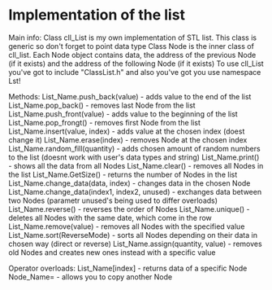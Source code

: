 # Implementation of the list

Main info:
Class cll_List is my own implementation of STL list. This class is generic so don't forget to point data type
Class Node is the inner class of cll_list. Each Node object contains data, the address  of the previous Node (if it exists) and the address  of the following Node (if it exists)
To use cll_List you've got to include "ClassList.h" and <iostream> also you've got you use namespace Lst!
 
Methods:
List_Name.push_back(value) - adds value to the end of the list
List_Name.pop_back() - removes last Node from the list
List_Name.push_front(value) - adds value to the beginning of the list
List_Name.pop_frongt() - removes first Node from the list
List_Name.insert(value, index) - adds value at the chosen index (doest change it)
List_Name.erase(index) - removes Node at the chosen index
List_Name.random_fill(quantity) - adds chosen amount of random numbers to the list (doesnt work with user's data types and string)
List_Name.print() - shows all the data from all Nodes
List_Name.clear() - removes all Nodes in the list
List_Name.GetSize() - returns the number of Nodes in the list
List_Name.change_data(data, index) - changes data in the chosen Node
List_Name.change_data(index1, index2, unused) - exchanges data between two Nodes (parametr unused's being used to differ overloads)
List_Name.reverse() - reverses the order of Nodes
List_Name.unique() - deletes all Nodes with the same date, which come in the row
List_Name.remove(value) - removes all Nodes with the specified value
List_Name.sort(ReverseMode) - sorts all Nodes depending on their data in chosen way (direct or reverse)
List_Name.assign(quantity, value) - removes old Nodes and creates new ones instead with a specific value
 
Operator overloads: 
List_Name[index] - returns data of a specific Node
Node_Name= - allows you to copy another Node
